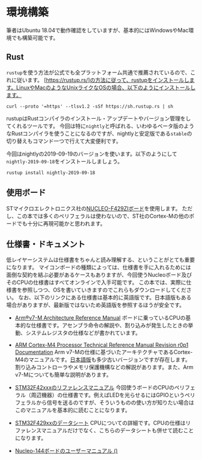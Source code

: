 # 環境構築
筆者はUbuntu 18.04で動作確認をしていますが、基本的にはWindowsやMac環境でも構築可能です。

## Rust
`rustup`を使う方法が公式でも全プラットフォーム共通で推薦されているので、これに従います。
[https://rustup.rs/]の方法に従って、rustupをインストールします。LinuxやMacのようなUnixライクなOSの場合、以下のようにインストールします。
```
curl --proto '=https' --tlsv1.2 -sSf https://sh.rustup.rs | sh
```

rustupはRustコンパイラのインストール・アップデートやバージョン管理をしてくれるツールです。
今回は特に`nightly`と呼ばれる、いわゆるベータ版のようなRustコンパイラを使うことになるのですが、nightlyと安定版である`stable`の切り替えもコマンド一つで行えて大変便利です。

今回はnightlyの2019-09-19のバージョンを使います。以下のようにして`nightly-2019-09-18`をインストールしましょう。
```
rustup install nightly-2019-09-18
```


## 使用ボード
STマイクロエレクトロニクス社の[NUCLEO-F429ZIボード](https://www.st.com/ja/evaluation-tools/nucleo-f429zi.html)を使用します。
ただし、この本では多くのペリフェラルは使わないので、ST社のCortex-Mの他のボードでも十分に再現可能かと思われます。

## 仕様書・ドキュメント
低レイヤーシステムは仕様書をちゃんと読み理解する、ということがとても重要になります。
マイコンボードの種類によっては、仕様書を手に入れるためには面倒な契約を結ぶ必要があるケースもありますが、今回使うNucleoボード及びそのCPUの仕様書はすべてオンラインで入手可能です。
この本では、実際に仕様書を参照しつつ、OSを書いていきますのでこれらもダウンロードしてください。
なお、以下のリンクにある仕様書は基本的に英語版です。日本語版もある場合がありますが、最新版ではないため英語版を参照するほうが安全です。

- [Arm®v7-M Architecture Reference Manual](https://developer.arm.com/docs/ddi0403/ed/armv7-m-architecture-reference-manual)
ボードに乗っているCPUの基本的な仕様書です。アセンブラ命令の解説や、割り込みが発生したときの挙動、システムレジスタの仕様などが書かれています。

- [ARM Cortex-M4 Processor Technical Reference Manual Revision r0p1 Documentation](https://developer.arm.com/docs/100166/0001)
Arm v7-Mの仕様に基づいたアーキテクチャであるCortex-M4のマニュアルです。[日本語版](http://infocenter.arm.com/help/index.jsp?topic=/com.arm.doc.ddi0439cj/index.html)も多少古いバージョンですが存在します。
割り込みコントローラやメモリ保護機構などの解説があります。また、Arm v7-Mについても簡単な説明があります。

- [STM32F42xxxのリファレンスマニュアル](https://www.stmcu.jp/design/document/reference_manual/51544/)
今回使うボードのCPUのペリフェラル（周辺機器）の仕様書です。例えばLEDを光らせるにはGPIOというペリフェラルから信号を送るのですが、そういうものの使い方が知りたい場合はこのマニュアルを基本的に読むことになります。

- [STM32F429xxのデータシート](https://www.st.com/resource/en/datasheet/stm32f429zi.pdf)
CPUについての詳細です。CPUの仕様はリファレンスマニュアルだけでなく、こちらのデータシートも併せて読むことになります。


- [Nucleo-144ボードのユーザーマニュアル ()](https://www.st.com/content/st_com/ja/products/evaluation-tools/product-evaluation-tools/mcu-mpu-eval-tools/stm32-mcu-mpu-eval-tools/stm32-nucleo-boards/nucleo-f429zi.html)
